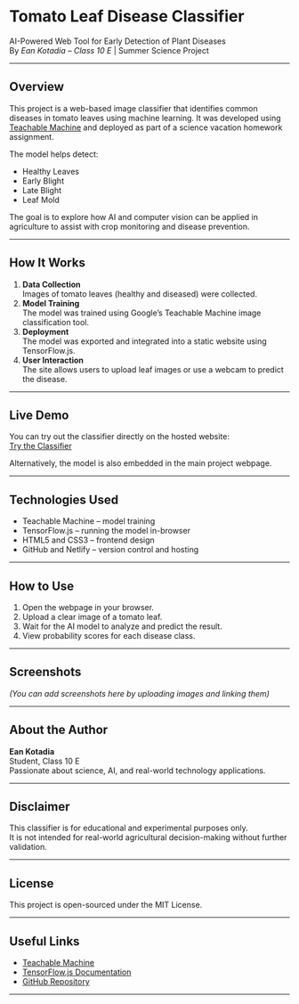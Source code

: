 # Tomato Leaf Disease Classifier

AI-Powered Web Tool for Early Detection of Plant Diseases  
By *Ean Kotadia – Class 10 E* | Summer Science Project

---

## Overview

This project is a web-based image classifier that identifies common diseases in tomato leaves using machine learning. It was developed using [Teachable Machine](https://teachablemachine.withgoogle.com/) and deployed as part of a science vacation homework assignment.

The model helps detect:
- Healthy Leaves
- Early Blight
- Late Blight
- Leaf Mold

The goal is to explore how AI and computer vision can be applied in agriculture to assist with crop monitoring and disease prevention.

---

## How It Works

1. **Data Collection**  
   Images of tomato leaves (healthy and diseased) were collected.
2. **Model Training**  
   The model was trained using Google’s Teachable Machine image classification tool.
3. **Deployment**  
   The model was exported and integrated into a static website using TensorFlow.js.
4. **User Interaction**  
   The site allows users to upload leaf images or use a webcam to predict the disease.

---

## Live Demo

You can try out the classifier directly on the hosted website:  
[Try the Classifier](https://teachablemachine.withgoogle.com/models/WZC3cVtAX/embed.html)

Alternatively, the model is also embedded in the main project webpage.

---

## Technologies Used

- Teachable Machine – model training
- TensorFlow.js – running the model in-browser
- HTML5 and CSS3 – frontend design
- GitHub and Netlify – version control and hosting


---

## How to Use

1. Open the webpage in your browser.
2. Upload a clear image of a tomato leaf.
3. Wait for the AI model to analyze and predict the result.
4. View probability scores for each disease class.

---

## Screenshots

*(You can add screenshots here by uploading images and linking them)*

---

## About the Author

**Ean Kotadia**  
Student, Class 10 E  
Passionate about science, AI, and real-world technology applications.

---

## Disclaimer

This classifier is for educational and experimental purposes only.  
It is not intended for real-world agricultural decision-making without further validation.

---

## License

This project is open-sourced under the MIT License.

---

## Useful Links

- [Teachable Machine](https://teachablemachine.withgoogle.com/)
- [TensorFlow.js Documentation](https://js.tensorflow.org/)
- [GitHub Repository](https://github.com/EanKotadia/tomato-leaf-classifier)

---
